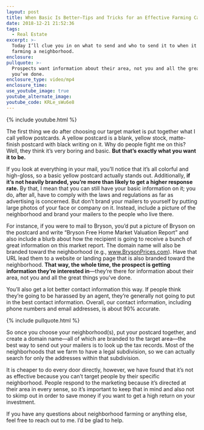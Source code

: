 ```yaml
---
layout: post
title: When Basic Is Better—Tips and Tricks for an Effective Farming Campaign
date: 2018-12-21 21:52:36
tags:
  - Real Estate
excerpt: >-
  Today I’ll clue you in on what to send and who to send it to when it comes to
  farming a neighborhood.
enclosure:
pullquote: >-
  Prospects want information about their area, not you and all the great things
  you’ve done.
enclosure_type: video/mp4
enclosure_time:
use_youtube_image: true
youtube_alternate_image:
youtube_code: KRLe_sWu6e8
---
```


{% include youtube.html %}

The first thing we do after choosing our target market is put together what I call yellow postcards. A yellow postcard is a blank, yellow stock, matte-finish postcard with black writing on it. Why do people fight me on this? Well, they think it’s very boring and basic. **But that’s exactly what you want it to be.**

If you look at everything in your mail, you’ll notice that it’s all colorful and high-gloss, so a basic yellow postcard actually stands out. Additionally, **if it’s not heavily branded, you’re more than likely to get a higher response rate.** By that, I mean that you can still have your basic information on it; you do, after all, have to comply with the laws and regulations as far as advertising is concerned. But don’t brand your mailers to yourself by putting large photos of your face or company on it. Instead, include a picture of the neighborhood and brand your mailers to the people who live there.

For instance, if you were to mail to Bryson, you’d put a picture of Bryson on the postcard and write “Bryson Free Home Market Valuation Report” and also include a blurb about how the recipient is going to receive a bunch of great information on this market report. The domain name will also be branded toward the neighborhood (e.g., www.BrysonPrices.com). Have that URL lead them to a website or landing page that is also branded toward the neighborhood. **That way, the whole time, the prospect is getting information they’re interested in**—they’re there for information about their area, not you and all the great things you’ve done.

You’ll also get a lot better contact information this way. If people think they’re going to be harassed by an agent, they’re generally not going to put in the best contact information. Overall, our contact information, including phone numbers and email addresses, is about 90% accurate.

{% include pullquote.html %}

So once you choose your neighborhood(s), put your postcard together, and create a domain name—all of which are branded to the target area—the best way to send out your mailers is to look up the tax records. Most of the neighborhoods that we farm to have a legal subdivision, so we can actually search for only the addresses within that subdivision.

It is cheaper to do every door directly, however, we have found that it’s not as effective because you can’t target people by their specific neighborhood. People respond to the marketing because it’s directed at their area in every sense, so it’s important to keep that in mind and also not to skimp out in order to save money if you want to get a high return on your investment.

If you have any questions about neighborhood farming or anything else, feel free to reach out to me. I’d be glad to help.

&nbsp;